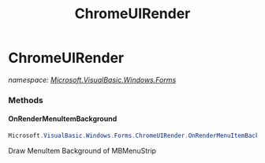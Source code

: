 ﻿---
title: ChromeUIRender
---

# ChromeUIRender
_namespace: [Microsoft.VisualBasic.Windows.Forms](N-Microsoft.VisualBasic.Windows.Forms.html)_



### Methods

#### OnRenderMenuItemBackground
```csharp
Microsoft.VisualBasic.Windows.Forms.ChromeUIRender.OnRenderMenuItemBackground(System.Windows.Forms.ToolStripItemRenderEventArgs)
```
Draw MenuItem Background of MBMenuStrip




